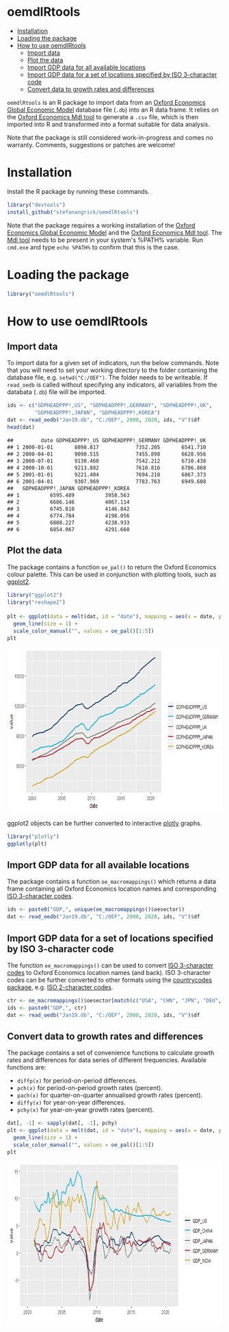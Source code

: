 oemdlRtools
================

-   [Installation](#installation)
-   [Loading the package](#loading-the-package)
-   [How to use oemdlRtools](#how-to-use-oemdlrtools)
    -   [Import data](#import-data)
    -   [Plot the data](#plot-the-data)
    -   [Import GDP data for all available locations](#import-gdp-data-for-all-available-locations)
    -   [Import GDP data for a set of locations specified by ISO 3-character code](#import-gdp-data-for-a-set-of-locations-specified-by-iso-3-character-code)
    -   [Convert data to growth rates and differences](#convert-data-to-growth-rates-and-differences)

`oemdlRtools` is an R package to import data from an [Oxford Economics](http://oxfordeconomics.com/) [Global Economic Model](https://www.oxfordeconomics.com/global-economic-model) database file (`.db`) into an R data frame. It relies on the [Oxford Economics Mdl tool](http://tools.oxfordeconomics.com/mdl/downloads.aspx) to generate a `.csv` file, which is then imported into R and transformed into a format suitable for data analysis.

Note that the package is still considered work-in-progress and comes no warranty. Comments, suggestions or patches are welcome!

Installation
============

Install the R package by running these commands.

``` r
library("devtools")
install_github("stefanangrick/oemdlRtools")
```

Note that the package requires a working installation of the [Oxford Economics Global Economic Model](https://www.oxfordeconomics.com/my-oxford/global-economic-model) and the [Oxford Economics Mdl tool](http://tools.oxfordeconomics.com/mdl/downloads.aspx). The [Mdl tool](http://tools.oxfordeconomics.com/mdl/readme.html) needs to be present in your system's %PATH% variable. Run `cmd.exe` and type `echo %PATH%` to confirm that this is the case.

Loading the package
===================

``` r
library("oemdlRtools")
```

How to use oemdlRtools
======================

Import data
-----------

To import data for a given set of indicators, run the below commands. Note that you will need to set your working directory to the folder containing the database file, e.g. `setwd("C:/OEF")`. The folder needs to be writeable. If `read_oedb` is called without specifying any indicators, all variables from the databata (`.db`) file will be imported.

``` r
ids <- c("GDPHEADPPP!,US", "GDPHEADPPP!,GERMANY", "GDPHEADPPP!,UK",
         "GDPHEADPPP!,JAPAN", "GDPHEADPPP!,KOREA")
dat <- read_oedb("Jan19.db", "C:/OEF", 2000, 2020, ids, "V")$df
head(dat)
```

    ##         date GDPHEADPPP!_US GDPHEADPPP!_GERMANY GDPHEADPPP!_UK
    ## 1 2000-01-01       8898.817            7352.205       6541.710
    ## 2 2000-04-01       9090.515            7455.898       6628.956
    ## 3 2000-07-01       9130.460            7542.212       6710.438
    ## 4 2000-10-01       9213.882            7610.816       6786.868
    ## 5 2001-01-01       9221.404            7694.218       6867.373
    ## 6 2001-04-01       9307.969            7783.763       6949.608
    ##   GDPHEADPPP!_JAPAN GDPHEADPPP!_KOREA
    ## 1          6595.489          3958.563
    ## 2          6686.146          4067.114
    ## 3          6745.810          4146.842
    ## 4          6774.784          4198.056
    ## 5          6808.227          4238.933
    ## 6          6854.067          4291.660

Plot the data
-------------

The package contains a function `oe_pal()` to return the Oxford Economics colour palette. This can be used in conjunction with plotting tools, such as [ggplot2](https://ggplot2.tidyverse.org/).

``` r
library("ggplot2")
library("reshape2")

plt <- ggplot(data = melt(dat, id = "date"), mapping = aes(x = date, y = value, color = variable)) +
  geom_line(size = 1) +
  scale_color_manual("", values = oe_pal()[1:5])
plt
```

<img src="README_files/figure-markdown_github/ggplot-1.png" width="768" height="384" />

ggplot2 objects can be further converted to interactive [plotly](http://plot.ly/) graphs.

``` r
library("plotly")
ggplotly(plt)
```

Import GDP data for all available locations
-------------------------------------------

The package contains a function `oe_macromappings()` which returns a data frame containing all Oxford Economics location names and corresponding [ISO 3-character codes](https://en.wikipedia.org/wiki/ISO_3166-1_alpha-3).

``` r
ids <- paste0("GDP,", unique(oe_macromappings()$oesector))
dat <- read_oedb("Jan19.db", "C:/OEF", 2000, 2020, ids, "V")$df
```

Import GDP data for a set of locations specified by ISO 3-character code
------------------------------------------------------------------------

The function `oe_macromappings()` can be used to convert [ISO 3-character codes](https://en.wikipedia.org/wiki/ISO_3166-1_alpha-3) to Oxford Economics location names (and back). ISO 3-character codes can be further converted to other formats using the [countrycodes package](https://cran.r-project.org/web/packages/countrycode/index.html), e.g. [ISO 2-character codes](https://en.wikipedia.org/wiki/ISO_3166-1_alpha-2).

``` r
ctr <- oe_macromappings()$oesector[match(c("USA", "CHN", "JPN", "DEU", "IND"), oe_macromappings()$iso3c)]
ids <- paste0("GDP,", ctr)
dat <- read_oedb("Jan19.db", "C:/OEF", 2000, 2020, ids, "V")$df
```

Convert data to growth rates and differences
--------------------------------------------

The package contains a set of convenience functions to calculate growth rates and differences for data series of different frequencies. Available functions are:

-   `diffp(x)` for period-on-period differences.
-   `pch(x)` for period-on-period growth rates (percent).
-   `pach(x)` for quarter-on-quarter annualised growth rates (percent).
-   `diffy(x)` for year-on-year differences.
-   `pchy(x)` for year-on-year growth rates (percent).

``` r
dat[, -1] <- sapply(dat[, -1], pchy)
plt <- ggplot(data = melt(dat, id = "date"), mapping = aes(x = date, y = value, color = variable)) +
  geom_line(size = 1) +
  scale_color_manual("", values = oe_pal()[1:5])
plt
```

<img src="README_files/figure-markdown_github/example04-1.png" width="768" height="384" />
